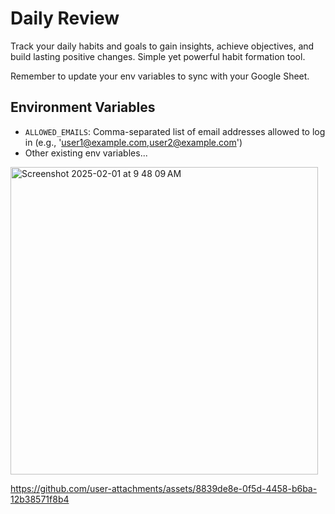 # Daily Review

Track your daily habits and goals to gain insights, achieve objectives, and build lasting positive changes. Simple yet powerful habit formation tool.

Remember to update your env variables to sync with your Google Sheet.

## Environment Variables

- `ALLOWED_EMAILS`: Comma-separated list of email addresses allowed to log in (e.g., 'user1@example.com,user2@example.com')
- Other existing env variables...

<img width="492" alt="Screenshot 2025-02-01 at 9 48 09 AM" src="https://github.com/user-attachments/assets/2e395d73-a825-4170-bf2d-ecd48a9966dd" />

https://github.com/user-attachments/assets/8839de8e-0f5d-4458-b6ba-12b38571f8b4

